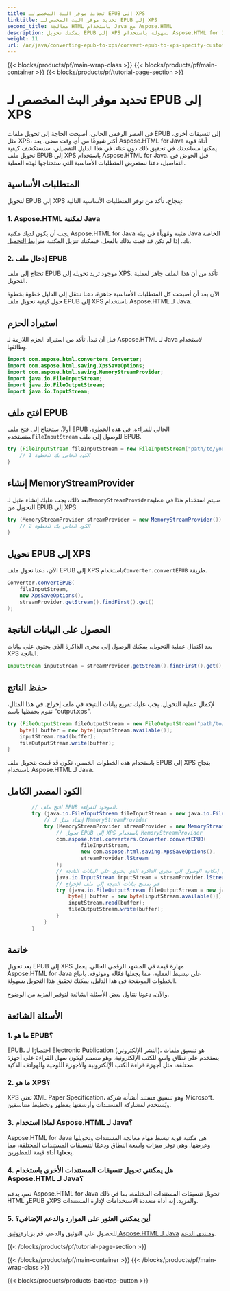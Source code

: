 ```yaml
---
title: تحديد موفر البث المخصص لـ EPUB إلى XPS
linktitle: تحديد موفر البث المخصص لـ EPUB إلى XPS
second_title: معالجة HTML باستخدام Java مع Aspose.HTML
description: يمكنك تحويل EPUB إلى XPS بسهولة باستخدام Aspose.HTML for Java. اتبع هذا الدليل خطوة بخطوة للحصول على عملية تحويل سلسة.
weight: 11
url: /ar/java/converting-epub-to-xps/convert-epub-to-xps-specify-custom-stream-provider/
---
```


{{< blocks/products/pf/main-wrap-class >}}
{{< blocks/products/pf/main-container >}}
{{< blocks/products/pf/tutorial-page-section >}}

# تحديد موفر البث المخصص لـ EPUB إلى XPS

في العصر الرقمي الحالي، أصبحت الحاجة إلى تحويل ملفات EPUB إلى تنسيقات أخرى، مثل XPS، أكثر شيوعًا من أي وقت مضى. يعد Aspose.HTML for Java أداة قوية يمكنها مساعدتك في تحقيق ذلك دون عناء. في هذا الدليل التفصيلي، سنستكشف كيفية تحويل ملف EPUB إلى XPS باستخدام Aspose.HTML for Java. قبل الخوض في التفاصيل، دعنا نستعرض المتطلبات الأساسية التي ستحتاجها لهذه العملية.

## المتطلبات الأساسية

لتحويل EPUB إلى XPS بنجاح، تأكد من توفر المتطلبات الأساسية التالية:

### 1. Aspose.HTML لمكتبة Java

 يجب أن يكون لديك مكتبة Aspose.HTML for Java مثبتة ومُهيأة في بيئة Java الخاصة بك. إذا لم تكن قد قمت بذلك بالفعل، فيمكنك تنزيل المكتبة من[رابط التحميل](https://releases.aspose.com/html/java/).

### 2. إدخال ملف EPUB

تحتاج إلى ملف EPUB موجود تريد تحويله إلى XPS. تأكد من أن هذا الملف جاهز لعملية التحويل.

الآن بعد أن أصبحت كل المتطلبات الأساسية جاهزة، دعنا ننتقل إلى الدليل خطوة بخطوة حول كيفية تحويل ملف EPUB إلى XPS باستخدام Aspose.HTML لـ Java.

## استيراد الحزم

قبل أن تبدأ، تأكد من استيراد الحزم اللازمة لـ Aspose.HTML لـ Java لاستخدام وظائفها.

```java
import com.aspose.html.converters.Converter;
import com.aspose.html.saving.XpsSaveOptions;
import com.aspose.html.saving.MemoryStreamProvider;
import java.io.FileInputStream;
import java.io.FileOutputStream;
import java.io.InputStream;
```

## افتح ملف EPUB

 أولاً، ستحتاج إلى فتح ملف EPUB الحالي للقراءة. في هذه الخطوة، سنستخدم`FileInputStream` للوصول إلى ملف EPUB.

```java
try (FileInputStream fileInputStream = new FileInputStream("path/to/your/input.epub")) {
    // الكود الخاص بك للخطوة 1
}
```

## إنشاء MemoryStreamProvider

 بعد ذلك، يجب عليك إنشاء مثيل لـ`MemoryStreamProvider`سيتم استخدام هذا في عملية التحويل من EPUB إلى XPS.

```java
try (MemoryStreamProvider streamProvider = new MemoryStreamProvider()) {
    // الكود الخاص بك للخطوة 2
}
```

## تحويل EPUB إلى XPS

 الآن، دعنا نحول ملف EPUB إلى XPS باستخدام`Converter.convertEPUB` طريقة.

```java
Converter.convertEPUB(
    fileInputStream,
    new XpsSaveOptions(),
    streamProvider.getStream().findFirst().get()
);
```

## الحصول على البيانات الناتجة

بعد اكتمال عملية التحويل، يمكنك الوصول إلى مجرى الذاكرة الذي يحتوي على بيانات XPS الناتجة.

```java
InputStream inputStream = streamProvider.getStream().findFirst().get();
```

## حفظ الناتج

لإكمال عملية التحويل، يجب عليك تفريغ بيانات النتيجة في ملف إخراج. في هذا المثال، نقوم بحفظها باسم "output.xps".

```java
try (FileOutputStream fileOutputStream = new FileOutputStream("path/to/your/output.xps")) {
    byte[] buffer = new byte[inputStream.available()];
    inputStream.read(buffer);
    fileOutputStream.write(buffer);
}
```

باستخدام هذه الخطوات الخمس، تكون قد قمت بتحويل ملف EPUB إلى XPS بنجاح باستخدام Aspose.HTML لـ Java.

## الكود المصدر الكامل
```java
        // افتح ملف EPUB الموجود للقراءة.
        try (java.io.FileInputStream fileInputStream = new java.io.FileInputStream(Resources.input("input.epub"))) {
            // إنشاء مثيل لـ MemoryStreamProvider
            try (MemoryStreamProvider streamProvider = new MemoryStreamProvider()) {
                // تحويل EPUB إلى XPS باستخدام MemoryStreamProvider
                com.aspose.html.converters.Converter.convertEPUB(
                        fileInputStream,
                        new com.aspose.html.saving.XpsSaveOptions(),
                        streamProvider.lStream
                );
                // احصل على إمكانية الوصول إلى مجرى الذاكرة الذي يحتوي على البيانات الناتجة
                java.io.InputStream inputStream = streamProvider.lStream.stream().findFirst().get();
                // قم بمسح بيانات النتيجة إلى ملف الإخراج
                try (java.io.FileOutputStream fileOutputStream = new java.io.FileOutputStream(Resources.output("output.xps"))) {
                    byte[] buffer = new byte[inputStream.available()];
                    inputStream.read(buffer);
                    fileOutputStream.write(buffer);
                }
            }
        }
```

## خاتمة

يعد تحويل EPUB إلى XPS مهارة قيمة في المشهد الرقمي الحالي. يعمل Aspose.HTML for Java على تبسيط العملية، مما يجعلها فعّالة وموثوقة. باتباع الخطوات الموضحة في هذا الدليل، يمكنك تحقيق هذا التحويل بسهولة.

والآن، دعونا نتناول بعض الأسئلة الشائعة لتوفير المزيد من الوضوح.

## الأسئلة الشائعة

### 1. ما هو EPUB؟

EPUB، اختصارًا لـ Electronic Publication (النشر الإلكتروني)، هو تنسيق ملفات يستخدم على نطاق واسع للكتب الإلكترونية. وهو مصمم ليكون سهل القراءة على أجهزة مختلفة، مثل أجهزة قراءة الكتب الإلكترونية والأجهزة اللوحية والهواتف الذكية.

### 2. ما هو XPS؟

XPS تعني XML Paper Specification، وهو تنسيق مستند أنشأته شركة Microsoft. ويُستخدم لمشاركة المستندات وأرشفتها بمظهر وتخطيط متناسقين.

### 3. لماذا استخدام Aspose.HTML لـ Java؟

Aspose.HTML for Java هي مكتبة قوية تبسط مهام معالجة المستندات وتحويلها وعرضها. وهي توفر ميزات واسعة النطاق ودعمًا لتنسيقات المستندات المختلفة، مما يجعلها أداة قيمة للمطورين.

### 4. هل يمكنني تحويل تنسيقات المستندات الأخرى باستخدام Aspose.HTML لـ Java؟

نعم، يدعم Aspose.HTML for Java تحويل تنسيقات المستندات المختلفة، بما في ذلك HTML وEPUB وXPS والمزيد. إنه أداة متعددة الاستخدامات لإدارة المستندات.

### 5. أين يمكنني العثور على الموارد والدعم الإضافي؟

 للحصول على التوثيق والدعم، قم بزيارة[توثيق Aspose.HTML لـ Java](https://reference.aspose.com/html/java/) و[منتدى الدعم](https://forum.aspose.com/).



{{< /blocks/products/pf/tutorial-page-section >}}

{{< /blocks/products/pf/main-container >}}
{{< /blocks/products/pf/main-wrap-class >}}

{{< blocks/products/products-backtop-button >}}
